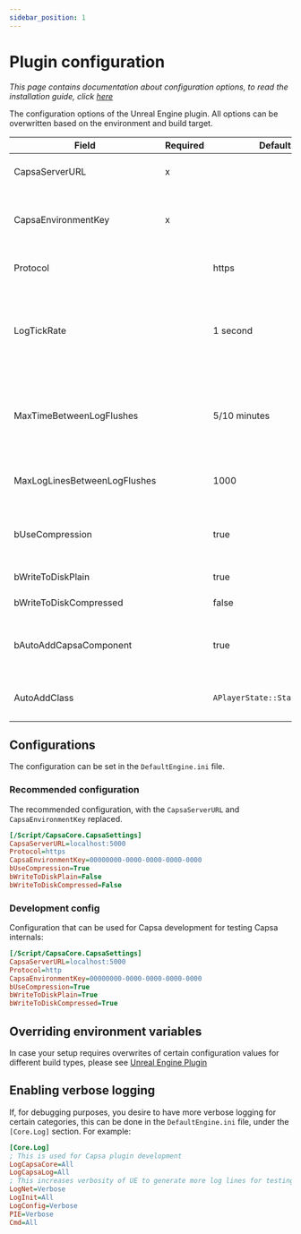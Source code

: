 ```yaml
---
sidebar_position: 1
---
```


# Plugin configuration

_This page contains documentation about configuration options, to read the installation guide, click [here](../getting-started/index.md)_

The configuration options of the Unreal Engine plugin. All options can be overwritten based on the environment and build target.

| Field                        | Required | Default                       | Description                                                                                                   |
| ---------------------------- | -------- | ----------------------------- | ------------------------------------------------------------------------------------------------------------- |
| CapsaServerURL               | x        |                               | The URL where the log server is hosted                                                                        |
| CapsaEnvironmentKey          | x        |                               | Token used by the log server to identify the game title and environment                                       |
| Protocol                     |          | https                         | Protocol to use to connect to the Capsa API server                                                            |
| LogTickRate                  |          | 1 second                      | Tick rate for saving buffered lines to the core subsystem, `GLog->AddOutputDevice` not called if value `<=` 0 |
| MaxTimeBetweenLogFlushes     |          | 5/10 minutes                  | Maximum time between log flushes, default 10 minutes for editor builds, 5 minutes for other builds            |
| MaxLogLinesBetweenLogFlushes |          | 1000                          | Maximum amount of lines between log flushes                                                                   |
| bUseCompression              |          | true                          | Use compression when sending logs to the API server                                                           |
| bWriteToDiskPlain            |          | true                          | Save logs to disk in plain text                                                                               |
| bWriteToDiskCompressed       |          | false                         | Save logs to disk compressed                                                                                  |
| bAutoAddCapsaComponent       |          | true                          | Attach a replicated component to link client/server logs                                                      |
| AutoAddClass                 |          | `APlayerState::StaticClass()` | Class to use to attach `CapsaComponent` to                                                                    |

## Configurations

The configuration can be set in the `DefaultEngine.ini` file.

### Recommended configuration

The recommended configuration, with the `CapsaServerURL` and `CapsaEnvironmentKey` replaced.

```ini
[/Script/CapsaCore.CapsaSettings]
CapsaServerURL=localhost:5000
Protocol=https
CapsaEnvironmentKey=00000000-0000-0000-0000-0000
bUseCompression=True
bWriteToDiskPlain=False
bWriteToDiskCompressed=False
```

### Development config

Configuration that can be used for Capsa development for testing Capsa internals:

```ini
[/Script/CapsaCore.CapsaSettings]
CapsaServerURL=localhost:5000
Protocol=http
CapsaEnvironmentKey=00000000-0000-0000-0000-0000
bUseCompression=True
bWriteToDiskPlain=True
bWriteToDiskCompressed=True
```

## Overriding environment variables

In case your setup requires overwrites of certain configuration values for different build types, please see [Unreal Engine Plugin](../getting-started/unreal-engine-plugin.md#overriding-environment-variables)

## Enabling verbose logging

If, for debugging purposes, you desire to have more verbose logging for certain categories, this can be done in the `DefaultEngine.ini` file, under the `[Core.Log]` section. For example:

```ini
[Core.Log]
; This is used for Capsa plugin development
LogCapsaCore=All
LogCapsaLog=All
; This increases verbosity of UE to generate more log lines for testing
LogNet=Verbose
LogInit=All
LogConfig=Verbose
PIE=Verbose
Cmd=All
```
